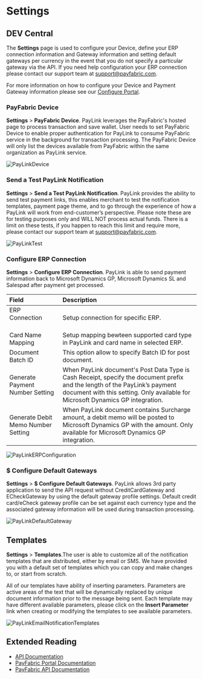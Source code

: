 # Settings

## DEV Central

The **Settings** page is used to configure your Device, define your ERP connection information and Gateway information and setting default gateways per currency in the event that you do not specify a particular gateway via the API.  If you need help configuration your ERP connection please contact our support team at <support@payfabric.com>.

For more information on how to configure your Device and Payment Gateway information please see our [Configure Portal](Configure%20Portal.md).

### PayFabric Device

**Settings** > **PayFabric Device**. PayLink leverages the PayFabric's hosted page to process transaction and save wallet. User needs to set PayFabric Device to enable proper authentication for PayLink to consume PayFabric service in the background for transaction processing. The PayFabric Device will only list the devices available from PayFabric within the same organization as PayLink service.

![PayLinkDevice](https://s3-us-west-1.amazonaws.com/github-screenshot-repository/V3/PayLinkDevice.png)

### Send a Test PayLink Notification

**Settings** > **Send a Test PayLink Notification**. PayLink provides the ability to send test payment links, this enables merchant to test the notification templates, payment page theme, and to go through the experience of how a PayLink will work from end-customer’s perspective. Please note these are for testing purposes only and WILL NOT process actual funds. There is a limit on these tests, if you happen to reach this limit and require more, please contact our support team at <support@payfabric.com>.

![PayLinkTest](https://s3-us-west-1.amazonaws.com/github-screenshot-repository/V3/PayLinkTest.png)

### Configure ERP Connection

**Settings** > **Configure ERP Connection**. PayLink is able to send payment information back to Microsoft Dynamics GP, Microsoft Dynamics SL and Salespad after payment get processed.

|Field                          |Description  |
|:------------------------------|:-------------|
| ERP Connection          | Setup connection for specific ERP. |
| Card Name Mapping       | Setup mapping bewteen supported card type in PayLink and card name in selected ERP. |
| Document Batch ID       |  This option allow to specify Batch ID for post document. |
| Generate Payment Number Setting       | When PayLink document's Post Data Type is Cash Receipt, specify the document prefix and the length of the PayLink’s payment document with this setting. Only available for Microsoft Dynamics GP integration. |
| Generate Debit Memo Number Setting       | When PayLink document contains Surcharge amount, a debit memo will be posted to Microsoft Dynamics GP with the amount. Only available for Microsoft Dynamics GP integration. |

![PayLinkERPConfiguration](https://s3-us-west-1.amazonaws.com/github-screenshot-repository/V3/PayLinkERPConfiguration.png)

### $ Configure Default Gateways

**Settings** > **$ Configure Default Gateways**. PayLink allows 3rd party application to send the API request without CreditCardGateway and ECheckGateway by using the default gateway profile settings. Default credit card/eCheck gateway profile can be set against each currency type and the associated gateway information will be used during transaction processing. 

![PayLinkDefaultGateway](https://s3-us-west-1.amazonaws.com/github-screenshot-repository/V3/PayLinkDefaultGateway.png)

## Templates

**Settings** > **Templates**.The user is able to customize all of the notification templates that are distributed, either by email or SMS.  We have provided you with a default set of templates which you can copy and make changes to, or start from scratch.

All of our templates have ability of inserting parameters.  Parameters are active areas of the text that will be dynamically replaced by unique document information prior to the message being sent.  Each template may have different available parameters, please click on the **Insert Parameter** link when creating or modifying the templates to see available parameters.

![PayLinkEmailNotificationTemplates](https://s3-us-west-1.amazonaws.com/github-screenshot-repository/V3/PayLinkEmailNotificationTemplates.png)

Extended Reading
----------------

* [API Documentation](https://github.com/PayFabric/APIs/tree/master/PayLink)
* [PayFabric Portal Documentation](https://github.com/PayFabric/Portal)
* [PayFabric API Documentation](https://github.com/PayFabric/APIs)
